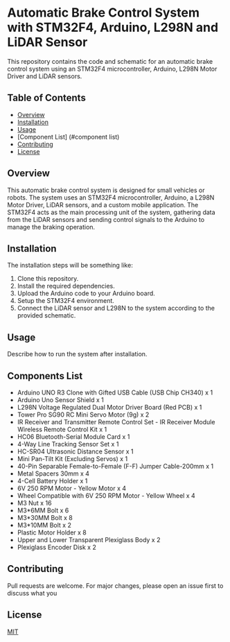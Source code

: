 # Automatic Brake Control System with STM32F4, Arduino, L298N and LiDAR Sensor

This repository contains the code and schematic for an automatic brake control system using an STM32F4 microcontroller, Arduino, L298N Motor Driver and LiDAR sensors. 

## Table of Contents

- [Overview](#overview)
- [Installation](#installation)
- [Usage](#usage)
- [Component List] (#component list)
- [Contributing](#contributing)
- [License](#license)

## Overview

This automatic brake control system is designed for small vehicles or robots. The system uses an STM32F4 microcontroller, Arduino, a L298N Motor Driver, LiDAR sensors, and a custom mobile application. The STM32F4 acts as the main processing unit of the system, gathering data from the LiDAR sensors and sending control signals to the Arduino to manage the braking operation.

## Installation

The installation steps will be something like:

1. Clone this repository.
2. Install the required dependencies.
3. Upload the Arduino code to your Arduino board.
4. Setup the STM32F4 environment.
5. Connect the LiDAR sensor and L298N to the system according to the provided schematic.

## Usage

Describe how to run the system after installation.

## Components List
- Arduino UNO R3 Clone with Gifted USB Cable (USB Chip CH340) x 1
- Arduino Uno Sensor Shield x 1
- L298N Voltage Regulated Dual Motor Driver Board (Red PCB) x 1
- Tower Pro SG90 RC Mini Servo Motor (9g) x 2
- IR Receiver and Transmitter Remote Control Set - IR Receiver Module Wireless Remote Control Kit x 1
- HC06 Bluetooth-Serial Module Card x 1
- 4-Way Line Tracking Sensor Set x 1
- HC-SR04 Ultrasonic Distance Sensor x 1
- Mini Pan-Tilt Kit (Excluding Servos) x 1
- 40-Pin Separable Female-to-Female (F-F) Jumper Cable-200mm x 1
- Metal Spacers 30mm x 4
- 4-Cell Battery Holder x 1
- 6V 250 RPM Motor - Yellow Motor x 4
- Wheel Compatible with 6V 250 RPM Motor - Yellow Wheel x 4
- M3 Nut x 16
- M3*6MM Bolt x 6
- M3*30MM Bolt x 8
- M3*10MM Bolt x 2
- Plastic Motor Holder x 8
- Upper and Lower Transparent Plexiglass Body x 2
- Plexiglass Encoder Disk x 2


## Contributing

Pull requests are welcome. For major changes, please open an issue first to discuss what you


## License

[MIT](https://choosealicense.com/licenses/mit/)
